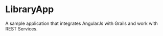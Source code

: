 LibraryApp
==========

A sample application that integrates AngularJs with Grails and work with REST Services.
